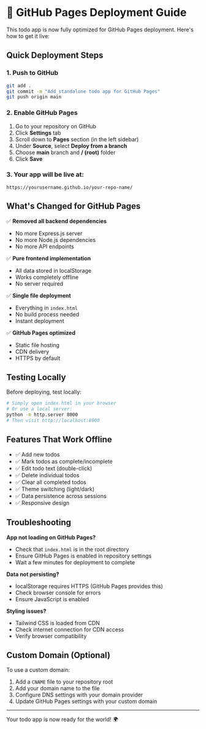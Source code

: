 # 🚀 GitHub Pages Deployment Guide

This todo app is now fully optimized for GitHub Pages deployment. Here's how to get it live:

## Quick Deployment Steps

### 1. Push to GitHub
```bash
git add .
git commit -m "Add standalone todo app for GitHub Pages"
git push origin main
```

### 2. Enable GitHub Pages
1. Go to your repository on GitHub
2. Click **Settings** tab
3. Scroll down to **Pages** section (in the left sidebar)
4. Under **Source**, select **Deploy from a branch**
5. Choose **main** branch and **/ (root)** folder
6. Click **Save**

### 3. Your app will be live at:
```
https://yourusername.github.io/your-repo-name/
```

## What's Changed for GitHub Pages

✅ **Removed all backend dependencies**
- No more Express.js server
- No more Node.js dependencies
- No more API endpoints

✅ **Pure frontend implementation**
- All data stored in localStorage
- Works completely offline
- No server required

✅ **Single file deployment**
- Everything in `index.html`
- No build process needed
- Instant deployment

✅ **GitHub Pages optimized**
- Static file hosting
- CDN delivery
- HTTPS by default

## Testing Locally

Before deploying, test locally:
```bash
# Simply open index.html in your browser
# Or use a local server:
python -m http.server 8000
# Then visit http://localhost:8000
```

## Features That Work Offline

- ✅ Add new todos
- ✅ Mark todos as complete/incomplete
- ✅ Edit todo text (double-click)
- ✅ Delete individual todos
- ✅ Clear all completed todos
- ✅ Theme switching (light/dark)
- ✅ Data persistence across sessions
- ✅ Responsive design

## Troubleshooting

**App not loading on GitHub Pages?**
- Check that `index.html` is in the root directory
- Ensure GitHub Pages is enabled in repository settings
- Wait a few minutes for deployment to complete

**Data not persisting?**
- localStorage requires HTTPS (GitHub Pages provides this)
- Check browser console for errors
- Ensure JavaScript is enabled

**Styling issues?**
- Tailwind CSS is loaded from CDN
- Check internet connection for CDN access
- Verify browser compatibility

## Custom Domain (Optional)

To use a custom domain:
1. Add a `CNAME` file to your repository root
2. Add your domain name to the file
3. Configure DNS settings with your domain provider
4. Update GitHub Pages settings with your custom domain

---

Your todo app is now ready for the world! 🌍

